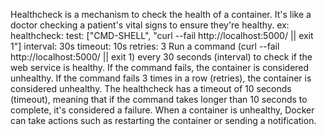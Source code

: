 Healthcheck is a mechanism to check the health of a container. It's like a doctor checking a patient's vital signs to ensure they're healthy.
ex:
healthcheck:
      test: ["CMD-SHELL", "curl --fail http://localhost:5000/ || exit 1"]
      interval: 30s
      timeout: 10s
      retries: 3
Run a command (curl --fail http://localhost:5000/ || exit 1) every 30 seconds (interval) to check if the web service is healthy.
If the command fails, the container is considered unhealthy.
If the command fails 3 times in a row (retries), the container is considered unhealthy.
The healthcheck has a timeout of 10 seconds (timeout), meaning that if the command takes longer than 10 seconds to complete, it's considered a failure. 
When a container is unhealthy, Docker can take actions such as restarting the container or sending a notification.
